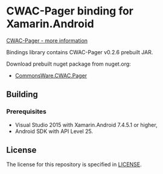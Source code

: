 # CWAC-Pager binding for Xamarin.Android

[CWAC-Pager - more information](https://github.com/commonsguy/cwac-pager)

Bindings library contains CWAC-Pager v0.2.6 prebuilt JAR.

Download prebuilt nuget package from nuget.org:
* [CommonsWare.CWAC.Pager](https://www.nuget.org/packages/CommonsWare.CWAC.Pager/)

## Building

### Prerequisites

- Visual Studio 2015 with Xamarin.Android 7.4.5.1 or higher,
- Android SDK with API Level 25.

## License

The license for this repository is specified in [LICENSE](LICENSE).
